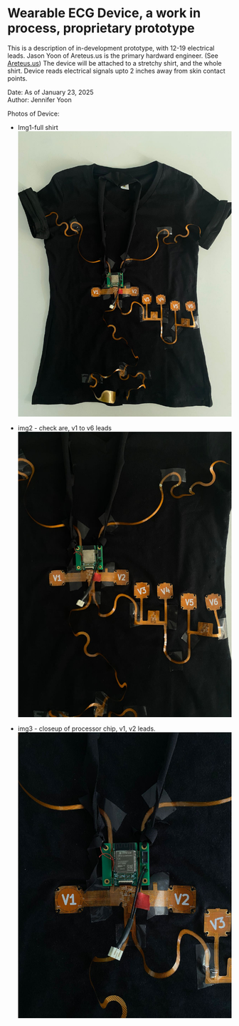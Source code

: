 # Wearable ECG Device, a work in process, proprietary prototype  

This is a description of in-development prototype, with 12-19 electrical leads. Jason Yoon of Areteus.us is the primary hardward engineer. (See <a href="https://www.areteus.us/">Areteus.us</a>) The device will be attached to a stretchy shirt, and the whole shirt. Device reads electrical signals upto 2 inches away from skin contact points.  


Date:   As of January 23, 2025  
Author: Jennifer Yoon   

Photos of Device:  

  * Img1-full shirt  
    <img src="./images/device_img1_shirt.jpg" width = 600px >


  * img2 - check are, v1 to v6 leads  
    <img src="./images/device_img2_chest.jpg" width = 600px >


  * img3 - closeup of processor chip, v1, v2 leads.  
    <img src="./images/device_img3_closeup.jpg" width = 600px >